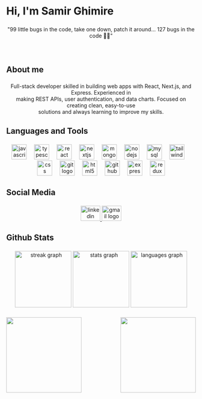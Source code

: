 <h1 align="left">Hi, I'm Samir Ghimire</h1>

###

<p align="center">"99 little bugs in the code, take one down, patch it around… 127 bugs in the code 🐞🎵"</p>

###

<br clear="both">

<h2 align="left">About me</h2>

###

<p align="center">Full-stack developer skilled in building web apps with React, Next.js, and Express. Experienced in<br>making REST APIs, user authentication, and data charts. Focused on creating clean, easy-to-use<br>solutions and always learning to improve my skills.</p>

###

<h2 align="left">Languages and Tools</h2>

###

<div align="center">
  <img src="https://skillicons.dev/icons?i=js" height="40" alt="javascript logo"  />
  <img width="12" />
  <img src="https://skillicons.dev/icons?i=ts" height="40" alt="typescript logo"  />
  <img width="12" />
  <img src="https://skillicons.dev/icons?i=react" height="40" alt="react logo"  />
  <img width="12" />
  <img src="https://skillicons.dev/icons?i=nextjs" height="40" alt="nextjs logo"  />
  <img width="12" />
  <img src="https://cdn.simpleicons.org/mongodb/47A248" height="40" alt="mongodb logo"  />
  <img width="12" />
  <img src="https://skillicons.dev/icons?i=nodejs" height="40" alt="nodejs logo"  />
  <img width="12" />
  <img src="https://cdn.simpleicons.org/mysql/4479A1" height="40" alt="mysql logo"  />
  <img width="12" />
  <img src="https://cdn.simpleicons.org/tailwindcss/06B6D4" height="40" alt="tailwindcss logo"  />
  <img width="12" />
  <img src="https://cdn.jsdelivr.net/gh/devicons/devicon/icons/css3/css3-original.svg" height="40" alt="css logo"  />
  <img width="12" />
  <img src="https://cdn.jsdelivr.net/gh/devicons/devicon/icons/git/git-original.svg" height="40" alt="git logo"  />
  <img width="12" />
  <img src="https://cdn.simpleicons.org/html5/E34F26" height="40" alt="html5 logo"  />
  <img width="12" />
  <img src="https://skillicons.dev/icons?i=github" height="40" alt="github logo"  />
  <img width="12" />
  <img src="https://skillicons.dev/icons?i=express" height="40" alt="express logo"  />
  <img width="12" />
  <img src="https://skillicons.dev/icons?i=redux" height="40" alt="redux logo"  />
</div>

###

<h2 align="left">Social Media</h2>

###

<div align="center">
  <a href="https://www.linkedin.com/in/samir-ghimire-5a0b23331/" target="_blank">
    <img src="https://raw.githubusercontent.com/maurodesouza/profile-readme-generator/master/src/assets/icons/social/linkedin/default.svg" width="52" height="40" alt="linkedin logo"  />
  </a>
  <a href="samirghimire9841@gmail.com" target="_blank">
    <img src="https://raw.githubusercontent.com/maurodesouza/profile-readme-generator/master/src/assets/icons/social/gmail/default.svg" width="52" height="40" alt="gmail logo"  />
  </a>
</div>

###

<h2 align="left">Github Stats</h2>

###

<div align="center">
  <img src="https://streak-stats.demolab.com?user=Samirghimire-5&locale=en&mode=daily&theme=react&hide_border=false&border_radius=5&order=3" height="150" alt="streak graph"  />
  <img src="https://github-readme-stats.vercel.app/api?username=Samirghimire-5&hide_title=false&hide_rank=false&show_icons=true&include_all_commits=true&count_private=true&disable_animations=false&theme=react&locale=en&hide_border=false&order=1" height="150" alt="stats graph"  />
  <img src="https://github-readme-stats.vercel.app/api/top-langs?username=Samirghimire-5&locale=en&hide_title=false&layout=compact&card_width=320&langs_count=5&theme=react&hide_border=false&order=2" height="150" alt="languages graph"  />
</div>

###

<img align="right" height="200" src="https://media.giphy.com/media/v1.Y2lkPWVjZjA1ZTQ3N3V2b2VhdGhicHQwbjdmdzR3cm1nY25kZW5idXg4amhibWFrYWpzcyZlcD12MV9naWZzX3JlbGF0ZWQmY3Q9Zw/zBTigoZ3scnEWvU9m4/giphy.gif"  />

###

<img align="left" height="200" src="https://media2.giphy.com/media/v1.Y2lkPTc5MGI3NjExODd6YTcyMTA0OXhmeG84cjh4dG54bnpyMm5tcnB1YzJ1Z3VtanZ3YiZlcD12MV9pbnRlcm5hbF9naWZfYnlfaWQmY3Q9Zw/4OV1bLOIWwIXRxpXlN/giphy.gif"  />

###